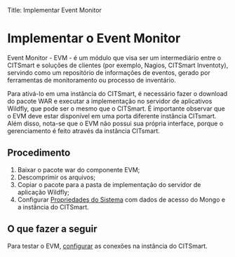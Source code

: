 Title: Implementar Event Monitor  

# Implementar o Event Monitor

Event Monitor - EVM - é um módulo que visa ser um intermediário entre o CITSmart e soluções de clientes (por exemplo, Nagios, CITSmart Inventoty), servindo como um repositório de informações de eventos, gerado por ferramentas de monitoramento ou processo de inventário.

Para ativá-lo em uma instância do CITSmart, é necessário fazer o download do pacote WAR e executar a implementação no servidor de aplicativos Wildfly, que pode ser o mesmo que o CITSmart. É importante observar que o EVM deve estar disponível em uma porta diferente instância CITsmart. Além disso, nota-se que o EVM não possui sua própria interface, porque o gerenciamento é feito através da instância CITsmart.

## Procedimento  

1. Baixar o pacote war do componente EVM;  
2. Descomprimir os arquivos;  
3. Copiar o pacote para a pasta de implementação do servidor de aplicação Wildfly;  
4. Configurar [Propriedades do Sistema][2] com dados de acesso do Mongo e a instância do CITSmart. 

## O que fazer a seguir  

Para testar o EVM, [configurar][1] as conexões na instância do CITSmart.  

[1]:/pt-br/citsmart-platform-8/processes/event/configuration/register-event-monitor-connection.html  
[2]:/pt-br/citsmart-platform-8/get-started/installation-and-upgrade/perform-installation.html#configuracao-do-system-properties



